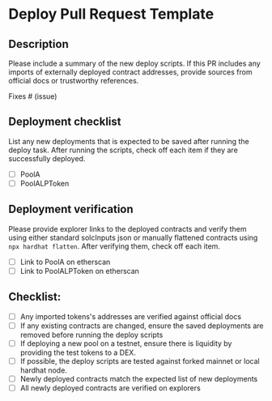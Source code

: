 # Deploy Pull Request Template

## Description

Please include a summary of the new deploy scripts. If this PR includes any imports of externally deployed contract addresses, provide sources from official docs or trustworthy references.

Fixes # (issue)

## Deployment checklist

List any new deployments that is expected to be saved after running the deploy task. After running the scripts, check off each item if they are successfully deployed.

- [ ] PoolA
- [ ] PoolALPToken

## Deployment verification

Please provide explorer links to the deployed contracts and verify them using either standard solcInputs json or manually flattened contracts using `npx hardhat flatten`. After verifying them, check off each item.

- [ ] Link to PoolA on etherscan
- [ ] Link to PoolALPToken on etherscan

## Checklist:

- [ ] Any imported tokens's addresses are verified against official docs
- [ ] If any existing contracts are changed, ensure the saved deployments are removed before running the deploy scripts
- [ ] If deploying a new pool on a testnet, ensure there is liquidity by providing the test tokens to a DEX.
- [ ] If possible, the deploy scripts are tested against forked mainnet or local hardhat node.
- [ ] Newly deployed contracts match the expected list of new deployments
- [ ] All newly deployed contracts are verified on explorers

